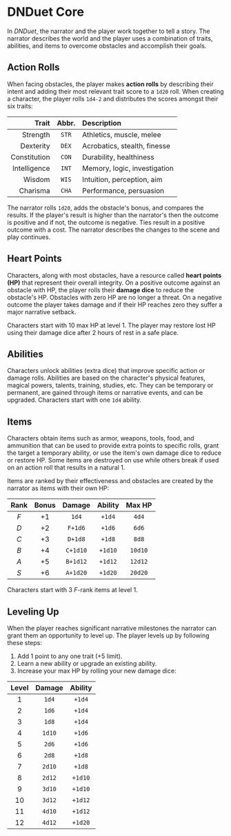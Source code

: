 # DNDuet Core
In _DNDuet_, the narrator and the player work together to tell a story. The narrator describes the world and the player uses a combination of traits, abilities, and items to overcome obstacles and accomplish their goals.

## Action Rolls
When facing obstacles, the player makes **action rolls** by describing their intent and adding their most relevant trait score to a `1d20` roll. When creating a character, the player rolls `1d4-2` and distributes the scores amongst their six traits:

| Trait | Abbr. | Description |
| ---:|:---:|:--- |
| Strength | `STR` | Athletics, muscle, melee |
| Dexterity | `DEX` | Acrobatics, stealth, finesse |
| Constitution | `CON` | Durability, healthiness |
| Intelligence | `INT` | Memory, logic, investigation |
| Wisdom | `WIS` | Intuition, perception, aim |
| Charisma | `CHA` | Performance, persuasion |

The narrator rolls `1d20`, adds the obstacle's bonus, and compares the results. If the player's result is higher than the narrator's then the outcome is positive and if not, the outcome is negative. Ties result in a positive outcome with a cost. The narrator describes the changes to the scene and play continues.

## Heart Points
Characters, along with most obstacles, have a resource called **heart points (HP)** that represent their overall integrity. On a positive outcome against an obstacle with HP, the player rolls their **damage dice** to reduce the obstacle's HP. Obstacles with zero HP are no longer a threat. On a negative outcome the player takes damage and if their HP reaches zero they suffer a major narrative setback.

Characters start with 10 max HP at level 1. The player may restore lost HP using their damage dice after 2 hours of rest in a safe place.

## Abilities
Characters unlock abilities (extra dice) that improve specific action or damage rolls. Abilities are based on the character's physical features, magical powers, talents, training, studies, etc. They can be temporary or permanent, are gained through items or narrative events, and can be upgraded. Characters start with one `1d4` ability.

## Items
Characters obtain items such as armor, weapons, tools, food, and ammunition that can be used to provide extra points to specific rolls, grant the target a temporary ability, or use the item's own damage dice to reduce or restore HP. Some items are destroyed on use while others break if used on an action roll that results in a natural 1.

Items are ranked by their effectiveness and obstacles are created by the narrator as items with their own HP:

| Rank | Bonus | Damage | Ability | Max HP |
|:---:|:---:|:---:|:---:|:---:|
| *F* | +1 | `1d4` | `+1d4` | `4d4` |
| *D* | +2 | `F+1d6` | `+1d6` | `6d6` |
| *C* | +3 | `D+1d8` | `+1d8` | `8d8` |
| *B* | +4 | `C+1d10` | `+1d10` | `10d10` |
| *A* | +5 | `B+1d12` | `+1d12` | `12d12` |
| *S* | +6 | `A+1d20` | `+1d20` | `20d20` |

Characters start with 3 *F*-rank items at level 1.

## Leveling Up
When the player reaches significant narrative milestones the narrator can grant them an opportunity to level up. The player levels up by following these steps:

1. Add 1 point to any one trait (+5 limit).
2. Learn a new ability or upgrade an existing ability.
3. Increase your max HP by rolling your new damage dice:

| Level | Damage | Ability |
|:---:|:---:|:---:|
| 1 | `1d4` | `+1d4` |
| 2 | `1d6` | `+1d4` |
| 3 | `1d8` | `+1d4` |
| 4 | `1d10` | `+1d6` |
| 5 | `2d6` | `+1d6` |
| 6 | `2d8` | `+1d8` |
| 7 | `2d10` | `+1d8` |
| 8 | `2d12` | `+1d10` |
| 9 | `3d10` | `+1d10` |
| 10 | `3d12` | `+1d12` |
| 11 | `4d10` | `+1d12` |
| 12 | `4d12` | `+1d20` |




